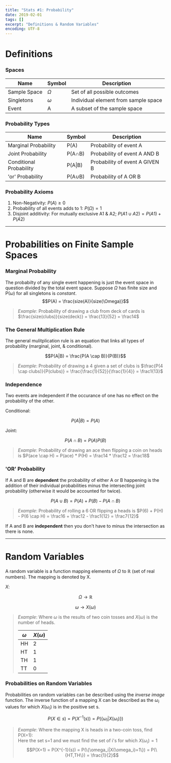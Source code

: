 ```yaml
---
title: "Stats #1: Probability"
date: 2019-02-01
tags: []
excerpt: "Definitions & Random Variables"
encoding: UTF-8
---
```


# Definitions

### Spaces

|Name|Symbol|Description|
|---|---|---|
|Sample Space|$\Omega$|Set of all possible outcomes|
|Singletons|$\omega$|Individual element from sample space|
|Event|A|A subset of the sample space|

### Probability Types

|Name|Symbol|Description|
|---|---|---|
|Marginal Probability|P(A)|Probability of event A|
|Joint Probability|P(A$\cap$B)|Probability of event A AND B|
|Conditional Probability|P(A\|B)|Probability of event A GIVEN B|
|'or' Probability|P(A$\cup$B)|Probability of A OR B|

### Probability Axioms

1. Non-Negativity: $P(A) \geq 0$
2. Probability of all events adds to 1: $P(\Omega) = 1$
3. Disjoint additivity: For mutually exclusive A1 & A2; $P(A1 \cup A2) = P(A1) + P(A2)$

---
# Probabilities on Finite Sample Spaces

### Marginal Probability

The probabilty of any single event happening is just the event space in question divided by the total event space. Suppose $\Omega$ has finite size and P($\omega$) for all singletons is *constant*.  
$$P(A) = \frac{size(A)}{size(\Omega)}$$

> *Example*: Probability of drawing a club from deck of cards is $\frac{size(clubs)}{size(deck)} = \frac{13}{52} = \frac14$

### The General Multiplication Rule

The general mulitplication rule is an equation that links all types of probability (marginal, joint, & conditional).

$$P(A|B) = \frac{P(A \cap B)}{P(B)}$$

> *Example*: Probability of drawing a 4 given a set of clubs is $\frac{P(4 \cap clubs)}{P(clubs)} = \frac{\frac{1}{52}}{\frac{1}{4}} = \frac1{13}$

### Independence

Two events are independent if the occurance of one has no effect on the probability of the other.  

Conditional:  

$$P(A|B) = P(A)$$  

Joint:  

$$P(A \cap B) = P(A) P(B)$$  

> *Example*: Probability of drawing an ace then flipping a coin on heads is $P(ace \cap H) = P(ace) * P(H) = \frac14 * \frac12 = \frac18$

### 'OR' Probability

If A and B are **dependent** the probability of either A or B happening is the addition of their individual probabilities minus the intersecting joint probability (otherwise it would be accounted for twice).

$$P(A \cup B) = P(A) + P(B) - P(A \cap B)$$

> *Example*: Probability of rolling a 6 OR flipping a heads is $P(6) + P(H) - P(6 \cap H) = \frac16 + \frac12 - \frac1{12} = \frac7{12}$

If A and B are **independent** then you don't have to minus the intersection as there is none.

---
# Random Variables

A random variable is a function mapping elements of $\Omega$ to $\mathbb R$ (set of real numbers). The mapping is denoted by X.  

$X:$  

$$\Omega \rightarrow \mathbb R$$  

$$\omega \rightarrow X(\omega)$$

> *Example*: Where $\omega$ is the results of two coin tosses and $X(\omega)$ is the number of heads.
> 
> |$\omega$|$X(\omega)$|
> |---|---|
> |HH|2|
> |HT|1|
> |TH|1|
> |TT|0|

### Probabilities on Random Variables

Probabilities on random variables can be described using the *inverse image* function. The inverse function of a mapping X can be described as the $\omega_i$ values for which $X(\omega_i)$ is in the positive set s.

$$
P(X \in s) = P(X^{-1}(s)) = P(\{\omega_i|X(\omega_i)\})
$$

> *Example*: Where the mapping X is heads in a two-coin toss, find P(X=1):  
> Here the set s=1 and we must find the set of i's for which $X(\omega_i) = 1$
> $$P(X=1) = P(X^{-1}(s)) = P(\{\omega_i|X(\omega_i)=1\}) = P(\{HT,TH\}) = \frac{1}{2}$$